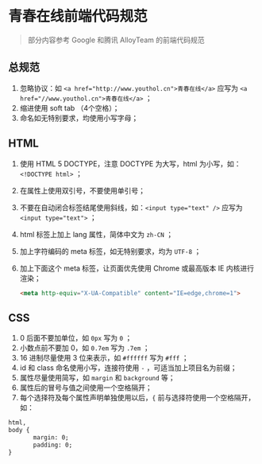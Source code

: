 # 青春在线前端代码规范

> 部分内容参考 Google 和腾讯 AlloyTeam 的前端代码规范

## 总规范
1. 忽略协议：如 `<a href="http://www.youthol.cn">青春在线</a>` 应写为 `<a href="//www.youthol.cn">青春在线</a>` ；
2. 缩进使用 soft tab （4个空格）；
3. 命名如无特别要求，均使用小写字母；

## HTML

1. 使用 HTML 5 DOCTYPE，注意 DOCTYPE 为大写，html 为小写，如：`<!DOCTYPE html>` ；
2. 在属性上使用双引号，不要使用单引号；
3. 不要在自动闭合标签结尾使用斜线，如：`<input type="text" />` 应写为 `<input type="text">` ；
4. html 标签上加上 lang 属性，简体中文为 `zh-CN` ；
5. 加上字符编码的 meta 标签，如无特别要求，均为 `UTF-8` ；
6. 加上下面这个 meta 标签，让页面优先使用 Chrome 或最高版本 IE 内核进行渲染；

   ```html
   <meta http-equiv="X-UA-Compatible" content="IE=edge,chrome=1">
   ```

## CSS

1. 0 后面不要加单位，如 `0px` 写为 `0` ；
2. 小数点前不要加 0，如 `0.7em` 写为 `.7em` ；
3. 16 进制尽量使用 3 位来表示，如 `#ffffff` 写为 `#fff` ；
4. id 和 class 命名使用小写，连接符使用 `-` ，可适当加上项目名为前缀；
5. 属性尽量使用简写，如 `margin` 和 `background` 等；
6. 属性后的冒号与值之间使用一个空格隔开；
7. 每个选择符及每个属性声明单独使用以后，`{` 前与选择符使用一个空格隔开，如：
 ```html
 html,
body {
        margin: 0;
        padding: 0;
}
```

   ​

   ​